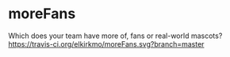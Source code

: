 # moreFans
Which does your team have more of, fans or real-world mascots?
https://travis-ci.org/elkirkmo/moreFans.svg?branch=master
